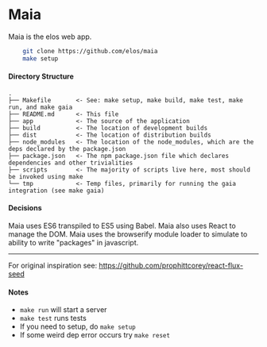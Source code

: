 Maia
====

Maia is the elos web app.

```bash
    git clone https://github.com/elos/maia
    make setup
```

#### Directory Structure
```
.
├── Makefile       <- See: make setup, make build, make test, make run, and make gaia
├── README.md      <- This file
├── app            <- The source of the application
├── build          <- The location of development builds
├── dist           <- The location of distribution builds
├── node_modules   <- The location of the node_modules, which are the deps declared by the package.json
├── package.json   <- The npm package.json file which declares dependencies and other trivialities
├── scripts        <- The majority of scripts live here, most should be invoked using make
└── tmp            <- Temp files, primarily for running the gaia integration (see make gaia)
```

#### Decisions

Maia uses ES6 transpiled to ES5 using Babel. Maia also uses React to manage the DOM. Maia uses the browserify module loader to simulate to ability to write "packages" in javascript.

-----------------
For original inspiration see: https://github.com/prophittcorey/react-flux-seed

#### Notes

 - `make run` will start a server
 - `make test` runs tests
 - If you need to setup, do `make setup`
 - If some weird dep error occurs try `make reset`
